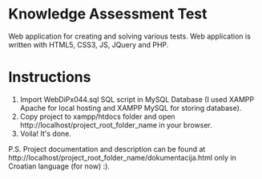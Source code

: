 # Knowledge Assessment Test

Web application for creating and solving various tests. Web application is written with HTML5, CSS3, JS, JQuery and PHP.

# Instructions
 
1. Import WebDiPx044.sql SQL script in MySQL Database (I used XAMPP Apache for local hosting and XAMPP MySQL for storing database).
2. Copy project to xampp/htdocs folder and open http://localhost/project_root_folder_name in your browser.
3. Voila! It's done.

P.S. Project documentation and description can be found at http://localhost/project_root_folder_name/dokumentacija.html only in Croatian language (for now) :).
